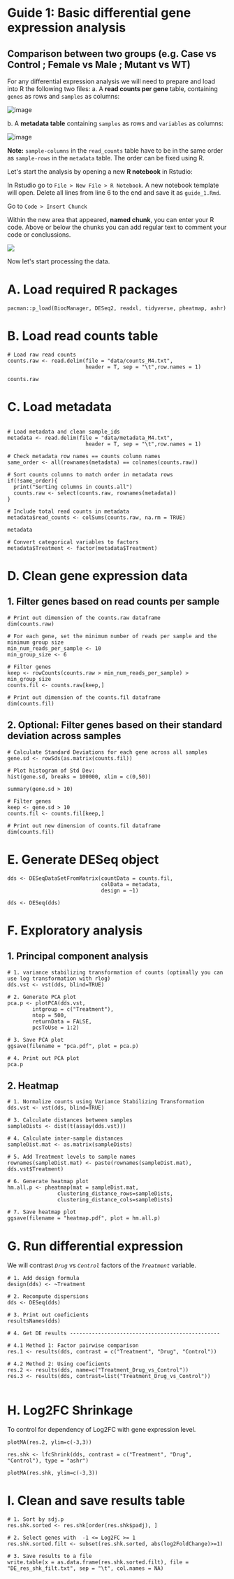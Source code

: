 # Guide 1: Basic differential gene expression analysis
## Comparison between two groups (e.g. Case vs Control ; Female vs Male ; Mutant vs WT)

For any differential expression analysis we will need to prepare and load into R the following two files:
a. A **read counts per gene** table, containing `genes` as rows and `samples` as columns:

![image](https://github.com/user-attachments/assets/94d0390b-a2cc-4ecc-8b3d-cd47a6f276d3)

b. A **metadata table** containing `samples` as rows and `variables` as columns:

![image](https://github.com/user-attachments/assets/887a2415-fcdb-43ae-a902-d68c6fb66b1d)

**Note:** `sample-columns` in the `read_counts` table have to be in the same order as `sample-rows` in the `metadata` table. The order can be fixed using R.

Let's start the analysis by opening a new **R notebook** in Rstudio:

In Rstudio go to `File > New File > R Notebook`. A new notebook template will open. Delete all lines from line 6 to the end and save it as `guide_1.Rmd`.

Go to `Code > Insert Chunck`

Within the new area that appeared, **named chunk**, you can enter your R code. Above or below the chunks you can add regular text to comment your code or conclussions.

![](https://github.com/TriLab-bioinf/WORKSHOP2024_3/blob/main/Figures/chuhk.png)

Now let's start processing the data.

# A. Load required R packages

```{r}
pacman::p_load(BiocManager, DESeq2, readxl, tidyverse, pheatmap, ashr)
```

# B. Load read counts table

```{r}
# Load raw read counts
counts.raw <- read.delim(file = "data/counts_M4.txt", 
                         header = T, sep = "\t",row.names = 1)

counts.raw
```

# C. Load metadata

```{r}

# Load metadata and clean sample_ids
metadata <- read.delim(file = "data/metadata_M4.txt", 
                         header = T, sep = "\t",row.names = 1)

# Check metadata row names == counts column names
same_order <- all(rownames(metadata) == colnames(counts.raw))

# Sort counts columns to match order in metadata rows
if(!same_order){
  print("Sorting columns in counts.all")
  counts.raw <- select(counts.raw, rownames(metadata))
}

# Include total read counts in metadata
metadata$read_counts <- colSums(counts.raw, na.rm = TRUE)

metadata

# Convert categorical variables to factors
metadata$Treatment <- factor(metadata$Treatment)
```

# D. Clean gene expression data

## 1. Filter genes based on read counts per sample

```{r}
# Print out dimension of the counts.raw dataframe 
dim(counts.raw)

# For each gene, set the minimum number of reads per sample and the minimum group size
min_num_reads_per_sample <- 10
min_group_size <- 6

# Filter genes
keep <- rowCounts(counts.raw > min_num_reads_per_sample) > min_group_size
counts.fil <- counts.raw[keep,]

# Print out dimension of the counts.fil dataframe
dim(counts.fil)
```

## 2. Optional: Filter genes based on their standard deviation across samples

```{r}
# Calculate Standard Deviations for each gene across all samples
gene.sd <- rowSds(as.matrix(counts.fil))

# Plot histogram of Std Dev:
hist(gene.sd, breaks = 100000, xlim = c(0,50))

summary(gene.sd > 10)

# Filter genes
keep <- gene.sd > 10
counts.fil <- counts.fil[keep,]

# Print out new dimension of counts.fil dataframe
dim(counts.fil)

```

# E. Generate DESeq object

```{r message=FALSE, warning=FALSE}
dds <- DESeqDataSetFromMatrix(countData = counts.fil,
                              colData = metadata,
                              design = ~1) 

dds <- DESeq(dds)
```

# F. Exploratory analysis

## 1. Principal component analysis

```{r}
# 1. variance stabilizing transformation of counts (optinally you can use log transformation with rlog)
dds.vst <- vst(dds, blind=TRUE)

# 2. Generate PCA plot
pca.p <- plotPCA(dds.vst, 
        intgroup = c("Treatment"),
        ntop = 500,
        returnData = FALSE,
        pcsToUse = 1:2) 

# 3. Save PCA plot
ggsave(filename = "pca.pdf", plot = pca.p)

# 4. Print out PCA plot
pca.p

```

## 2. Heatmap

```{r}
# 1. Normalize counts using Variance Stabilizing Transformation
dds.vst <- vst(dds, blind=TRUE)

# 3. Calculate distances between samples
sampleDists <- dist(t(assay(dds.vst)))

# 4. Calculate inter-sample distances
sampleDist.mat <- as.matrix(sampleDists)

# 5. Add Treatment levels to sample names
rownames(sampleDist.mat) <- paste(rownames(sampleDist.mat), dds.vst$Treatment)

# 6. Generate heatmap plot
hm.all.p <- pheatmap(mat = sampleDist.mat,
                clustering_distance_rows=sampleDists,
                clustering_distance_cols=sampleDists)

# 7. Save heatmap plot
ggsave(filename = "heatmap.pdf", plot = hm.all.p)
```

# G. Run differential expression

We will contrast *`Drug`* vs *`Control`* factors of the *`Treatment`* variable.

```{r message=FALSE, warning=FALSE}
# 1. Add design formula
design(dds) <- ~Treatment

# 2. Recompute dispersions
dds <- DESeq(dds)

# 3. Print out coeficients
resultsNames(dds)

# 4. Get DE results ------------------------------------------------

# 4.1 Method 1: Factor pairwise comparison 
res.1 <- results(dds, contrast = c("Treatment", "Drug", "Control"))

# 4.2 Method 2: Using coeficients
res.2 <- results(dds, name=c("Treatment_Drug_vs_Control"))
res.3 <- results(dds, contrast=list("Treatment_Drug_vs_Control"))


```

# H. Log2FC Shrinkage

To control for dependency of Log2FC with gene expression level.

```{r message=FALSE, warning=FALSE}
plotMA(res.2, ylim=c(-3,3))

res.shk <- lfcShrink(dds, contrast = c("Treatment", "Drug", "Control"), type = "ashr")

plotMA(res.shk, ylim=c(-3,3))
```

# I. Clean and save results table

```{r}
# 1. Sort by sdj.p
res.shk.sorted <- res.shk[order(res.shk$padj), ]

# 2. Select genes with  -1 <= Log2FC >= 1
res.shk.sorted.filt <- subset(res.shk.sorted, abs(log2FoldChange)>=1)

# 3. Save results to a file
write.table(x = as.data.frame(res.shk.sorted.filt), file = "DE_res_shk_filt.txt", sep = "\t", col.names = NA)
```
